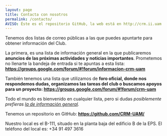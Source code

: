 ```yaml
---
layout: page
title: Contacta con nosotros
permalink: /contacto/
AVISO: Éste es el repositorio GitHub, la web está en http://crm.ii.uam.es/
---
```


Tenemos dos listas de correo públicas a las que puedes apuntarte para obtener información del Club.

La primera, es una lista de información general en la que publicaremos **anuncios de las próximas actividades y noticias importantes**. Prometemos no llenarte la bandeja de entrada si te apuntas a esta lista: **<https://groups.google.com/forum/#!forum/informacion-crm-uam>**

También tenemos una lista que utilizamos de **foro oficial, donde nos respondemos dudas, organizamos las tareas del club o buscamos apoyos para un proyecto: <https://groups.google.com/forum/#!forum/crm-uam>**  

Todo el mundo es bienvenido en cualquier lista, pero si dudas *posiblemente prefieras [la de información general](https://groups.google.com/forum/#!forum/informacion-crm-uam).*

Tenemos un repositorio en GitHub: **<https://github.com/CRM-UAM/>**  

Nuestro local es el B-111, situado en la planta baja del edificio B de la EPS. El teléfono del local es: +34 91 497 3616  


